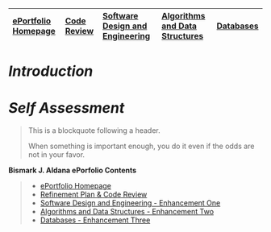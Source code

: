 |[ePortfolio Homepage](https://bizofsteel.github.io)<br>|[Code Review](https://bizofsteel.github.io/Code_Review.html)<br>|[Software Design and Engineering](https://bizofsteel.github.io/Software_Design_and_Engineering.html)<br> |[Algorithms and Data Structures](https://bizofsteel.github.io/Algorithms_and_Data_Structure.html)<br>|[Databases](https://bizofsteel.github.io/Databases.html)|
|:-------------|:------------------|:------|:------|:------|


# _Introduction_

# _Self Assessment_

> This is a blockquote following a header.
>
> When something is important enough, you do it even if the odds are not in your favor.



**Bismark J. Aldana ePorfolio Contents**<br>
> * [ePortfolio Homepage](https://bizofsteel.github.io)<br>
> * [Refinement Plan & Code Review](https://bizofsteel.github.io/Code_Review.html)<br>
> * [Software Design and Engineering - Enhancement One](https://bizofsteel.github.io/Software_Design_and_Engineering.html)<br>
> * [Algorithms and Data Structures - Enhancement Two](https://bizofsteel.github.io/Algorithms_and_Data_Structure.html)<br>
> * [Databases - Enhancement Three](https://bizofsteel.github.io/Databases.html)

